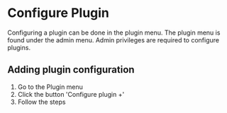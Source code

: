 # Configure Plugin

Configuring a plugin can be done in the plugin menu. The plugin menu is found under the admin menu. Admin privileges are
required to configure plugins.

## Adding plugin configuration

1. Go to the Plugin menu
2. Click the button 'Configure plugin +'
3. Follow the steps
